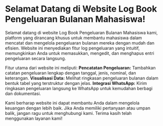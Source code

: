 # Selamat Datang di Website Log Book Pengeluaran Bulanan Mahasiswa!
Selamat datang di website Log Book Pengeluaran Bulanan Mahasiswa kami, platform yang dirancang khusus untuk membantu mahasiswa dalam mencatat dan mengelola pengeluaran bulanan mereka dengan mudah dan efisien. Website ini menyediakan fitur log pengeluaran yang intuitif, memungkinkan Anda untuk memasukkan, mengedit, dan menghapus entri pengeluaran secara langsung. 

Fitur utama dari website ini meliputi:
**Pencatatan Pengeluaran:** Tambahkan catatan pengeluaran lengkap dengan tanggal, jenis, nominal, dan keterangan.
**Visualisasi Data:** Melihat ringkasan pengeluaran bulanan dalam bentuk tabel yang terstruktur dengan jelas.
**Integrasi WhatsApp:** Kirim ringkasan pengeluaran langsung ke WhatsApp untuk kemudahan berbagi dan dokumentasi.

Kami berharap website ini dapat membantu Anda dalam mengelola keuangan dengan lebih baik. Jika Anda memiliki pertanyaan atau umpan balik, jangan ragu untuk menghubungi kami. Terima kasih telah menggunakan layanan kami!
